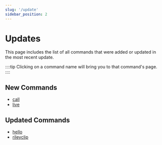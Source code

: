 ```yaml
---
slug: '/update'
sidebar_position: 2
---
```


# Updates

This page includes the list of all commands that were added or updated in the most recent update.

::::tip
Clicking on a command name will bring you to that command's page.
::::

## New Commands

- [call](voice/call.md)
- [live](voice/live.md)

## Updated Commands

- [hello](voice%20multiple/hello.md)
- [rileyclip](voice%20multiple/rileyclip.md)